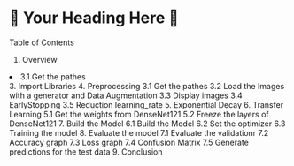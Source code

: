# 🌟 Your Heading Here 🌟



Table of Contents
1. Overview
<li>3.1 Get the pathes</li>
3. Import Libraries
4. Preprocessing
3.1 Get the pathes
3.2 Load the Images with a generator and Data Augmentation
3.3 Display images
3.4 EarlyStopping
3.5 Reduction learning_rate
5. Exponential Decay
6. Transfer Learning
5.1 Get the weights from DenseNet121
5.2 Freeze the layers of DenseNet121
7. Build the Model
6.1 Build the Model
6.2 Set the optimizer
6.3 Training the model
8. Evaluate the model
7.1 Evaluate the validationr
7.2 Accuracy graph
7.3 Loss graph
7.4 Confusion Matrix
7.5 Generate predictions for the test data
9. Conclusion

